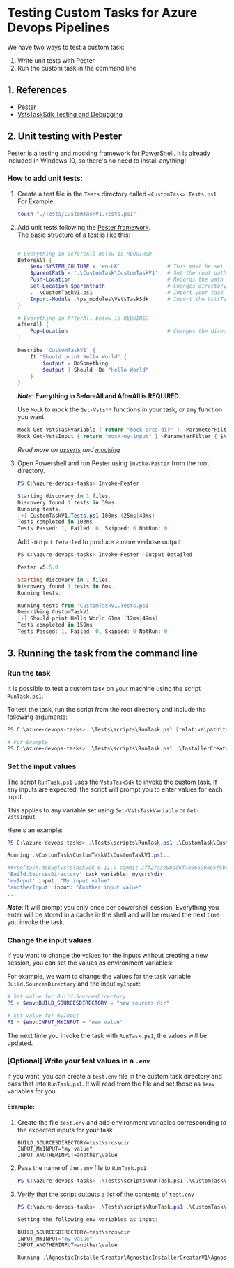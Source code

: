 
# Testing Custom Tasks for Azure Devops Pipelines

We have two ways to test a custom task:
1. Write unit tests with Pester
2. Run the custom task in the command line


## 1. References

* [Pester](https://pester.dev/)
* [VstsTaskSdk Testing and Debugging](https://github.com/microsoft/azure-pipelines-task-lib/blob/master/powershell/Docs/TestingAndDebugging.md)

## 2. Unit testing with Pester

Pester is a testing and mocking framework for PowerShell. It is already included in Windows 10, so there's no need to install anything!

### How to add unit tests:

1. Create a test file in the `Tests` directory called `<CustomTask>.Tests.ps1`  
    For Example:

    ```bash
    touch "./Tests/CustomTaskV1.Tests.ps1"
    ```

2. Add unit tests following the [Pester framework](https://pester.dev/docs/quick-start#creating-a-pester-test).  
    The basic structure of a test is like this:
    ```powershell

    # Everything in BeforeAll below is REQUIRED
    BeforeAll {
        $env:SYSTEM_CULTURE = 'en-UK'               # This must be set or else the test will prompt for an input
        $parentPath = '.\CustomTask\CustomTaskV1'   # Set the root path to your task
        Push-Location                               # Records the path where `Invoke-Pester` was called (should be the repo root)
        Set-Location $parentPath                    # Changes directory to the custom task 
        . .\CustomTaskV1.ps1                        # Import your task
        Import-Module .\ps_modules\VstsTaskSdk      # Import the VstsTaskSdk
    }
    
    # Everything in AfterAll below is REQUIRED
    AfterAll {
        Pop-Location                                # Changes the directory back to the repo root
    }

    Describe 'CustomTaskV1' { 
        It 'Should print Hello World' {
            $output = DoSomething
            $output | Should -Be "Hello World"
        }
    }
    ```

    ***Note***: **Everything in BeforeAll and AfterAll is REQUIRED.**

    Use `Mock` to mock the `Get-Vsts**` functions in your task, or any function you want.
    ```powershell
    Mock Get-VstsTaskVariable { return "mock-srcs-dir" } -ParameterFilter { $Name -eq "Build.SourcesDirectory" }
    Mock Get-VstsInput { return "mock-my-input" } -ParameterFilter { $Name -eq "myInput" }
    ```

    *Read more on [asserts](https://pester.dev/docs/assertions/) and [mocking](https://pester.dev/docs/usage/mocking)*

3. Open Powershell and run Pester using `Invoke-Pester` from the root directory.

    ```powershell
    PS C:\azure-devops-tasks> Invoke-Pester

    Starting discovery in 1 files.
    Discovery found 1 tests in 39ms.
    Running tests.
    [+] CustomTaskV1.Tests.ps1 100ms (25ms|40ms)
    Tests completed in 103ms
    Tests Passed: 1, Failed: 0, Skipped: 0 NotRun: 0
    ```
    Add `-Output Detailed` to produce a more verbose output.
    ```powershell
    PS C:\azure-devops-tasks> Invoke-Pester -Output Detailed

    Pester v5.5.0

    Starting discovery in 1 files.
    Discovery found 1 tests in 6ms.
    Running tests.

    Running tests from 'CustomTaskV1.Tests.ps1'
    Describing CustomTaskV1
    [+] Should print Hello World 61ms (12ms|49ms)
    Tests completed in 159ms
    Tests Passed: 1, Failed: 0, Skipped: 0 NotRun: 0
    ```

## 3. Running the task from the command line

### Run the task

It is possible to test a custom task on your machine using the script `RunTask.ps1`.

To test the task, run the script from the root directory and include the following arguments:

```powershell
PS C:\azure-devops-tasks> .\Tests\scripts\RunTask.ps1 [relative\path\to\parent\folder] [TaskFileName]

# For Example
PS C:\azure-devops-tasks> .\Tests\scripts\RunTask.ps1 .\InstallerCreator\InstallerCreatorV4 InstallerCreatorV4.ps1
```

### Set the input values

The script `RunTask.ps1` uses the `VstsTaskSdk` to invoke the custom task. If any inputs are expected, the script will prompt you to enter values for each input.  

This applies to any variable set using `Get-VstsTaskVariable` or `Get-VstsInput`

Here's an example:
```powershell
PS C:\azure-devops-tasks> .\Tests\scripts\RunTask.ps1 .\CustomTask\CustomTaskV1 CustomTaskV1.ps1

Running .\CustomTask\CustomTaskV1\CustomTaskV1.ps1...

##vso[task.debug]VstsTaskSdk 0.11.0 commit 7ff27a3e0bdd6f7b06690ae5f5b63cb84d0f23f4
'Build.SourcesDirectory' task variable: my\src\dir
'myInput' input: "My input value"
'anotherInput' input: "Another input value"
...
```


***Note***: It will prompt you only once per powershell session. Everything you enter will be stored in a cache in the shell and will be reused the next time you invoke the task.

### Change the input values

If you want to change the values for the inputs without creating a new session, you can set the values as environment variables:

For example, we want to change the values for the task variable `Build.SourcesDirectory` and the input `myInput`:
```powershell
# Set value for Build.SourcesDirectory
PS > $env:BUILD_SOURCESDIRECTORY = "new sources dir"

# Set value for myInput
PS > $env:INPUT_MYINPUT = "new value"
```

The next time you invoke the task with `RunTask.ps1`, the values will be updated.

### [Optional] Write your test values in a `.env`

If you want, you can create a `test.env` file in the custom task directory and pass that into `RunTask.ps1`. It will read from the file and set those as `$env` variables for you.

#### Example:

1. Create the file `test.env` and add environment variables corresponding to the expected inputs for your task
    ```
    BUILD_SOURCESDIRECTORY=test\srcs\dir
    INPUT_MYINPUT="my value"
    INPUT_ANOTHERINPUT=another\value
    ```

2. Pass the name of the `.env` file to `RunTask.ps1`
    ```powershell
    PS C:\azure-devops-tasks> .\Tests\scripts\RunTask.ps1 .\CustomTask\CustomTaskV1 CustomTaskV1.ps1 test.env
    ```
3. Verify that the script outputs a list of the contents of `test.env`

    ```powershell
    PS C:\azure-devops-tasks> .\Tests\scripts\RunTask.ps1 .\CustomTask\CustomTaskV1 CustomTaskV1.ps1 test.env

    Setting the following env variables as input:

    BUILD_SOURCESDIRECTORY=test\srcs\dir
    INPUT_MYINPUT="my value"
    INPUT_ANOTHERINPUT=another\value

    Running .\AgnosticInstallerCreator\AgnosticInstallerCreatorV1\AgnosticInstallerCreator.ps1...
    ```